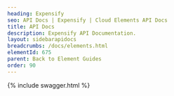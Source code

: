 ```yaml
---
heading: Expensify
seo: API Docs | Expensify | Cloud Elements API Docs
title: API Docs
description: Expensify API Documentation.
layout: sidebarapidocs
breadcrumbs: /docs/elements.html
elementId: 675
parent: Back to Element Guides
order: 90
---
```


{% include swagger.html %}
